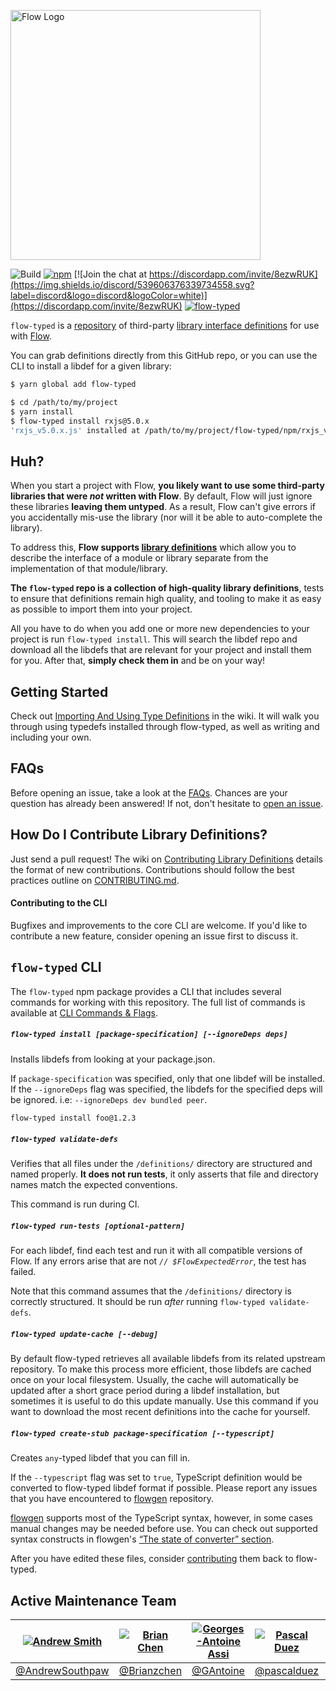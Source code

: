<img
  alt="Flow Logo"
  src="https://raw.githubusercontent.com/flow-typed/flow-typed/master/flow-typed-logo.png"
  width="400"
/>

![Build](https://github.com/flow-typed/flow-typed/workflows/CI/badge.svg)
[![npm](https://img.shields.io/npm/dm/flow-typed.svg)](https://www.npmjs.com/package/flow-typed)
[![Join the chat at https://discordapp.com/invite/8ezwRUK](https://img.shields.io/discord/539606376339734558.svg?label=discord&logo=discord&logoColor=white)](https://discordapp.com/invite/8ezwRUK)
[![flow-typed](https://snyk.io/advisor/npm-package/flow-typed/badge.svg)](https://snyk.io/advisor/npm-package/flow-typed)

`flow-typed` is a [repository](https://github.com/flow-typed/flow-typed/tree/master/definitions) of third-party
[library interface definitions](https://flow.org/en/docs/libdefs)
for use with [Flow](http://flow.org).

You can grab definitions directly from this GitHub repo, or you can use the CLI to install a libdef for a given library:
```bash
$ yarn global add flow-typed

$ cd /path/to/my/project
$ yarn install
$ flow-typed install rxjs@5.0.x
'rxjs_v5.0.x.js' installed at /path/to/my/project/flow-typed/npm/rxjs_v5.0.x.js
```

## Huh?

When you start a project with Flow, **you likely want to use some third-party
libraries that were *not* written with Flow**. By default, Flow will just ignore
these libraries **leaving them untyped**. As a result, Flow can't give errors if
you accidentally mis-use the library (nor will it be able to auto-complete the
library).

To address this, **Flow supports
[library definitions](https://flow.org/en/docs/libdefs)** which allow
you to describe the interface of a module or library separate from the
implementation of that module/library.

**The `flow-typed` repo is a collection of high-quality library definitions**,
tests to ensure that definitions remain high quality, and tooling to make it
as easy as possible to import them into your project.

All you have to do when you add one or more new dependencies to your project
is run `flow-typed install`. This will search the libdef repo and download all
the libdefs that are relevant for your project and install them for you. After
that, **simply check them in** and be on your way!

## Getting Started

Check out [Importing And Using Type Definitions](https://github.com/flow-typed/flow-typed/wiki/Importing-And-Using-Type-Definitions)
in the wiki. It will walk you through using typedefs installed through flow-typed,
as well as writing and including your own.

## FAQs

Before opening an issue, take a look at the [FAQs](https://github.com/flow-typed/flow-typed/wiki/FAQs).
Chances are your question has already been answered! If not, don't hesitate to
[open an issue](https://github.com/flow-typed/flow-typed/issues/new).

## How Do I Contribute Library Definitions?

Just send a pull request! The wiki on
[Contributing Library Definitions](https://github.com/flow-typed/flow-typed/wiki/Contributing-Library-Definitions)
details the format of new contributions. Contributions should follow the best practices outline on
[CONTRIBUTING.md](https://github.com/flow-typed/flow-typed/blob/master/CONTRIBUTING.md).

#### Contributing to the CLI

Bugfixes and improvements to the core CLI are welcome. If you'd like to contribute
a new feature, consider opening an issue first to discuss it.

## `flow-typed` CLI

The `flow-typed` npm package provides a CLI that includes several commands for
working with this repository. The full list of commands is available at
[CLI Commands & Flags](https://github.com/flow-typed/flow-typed/wiki/CLI-Commands-and-Flags).

##### `flow-typed install [package-specification] [--ignoreDeps deps]`

Installs libdefs from looking at your package.json.

If `package-specification` was specified, only that one libdef will be installed.
If the `--ignoreDeps` flag was specified, the libdefs for the specified deps will be ignored. i.e: `--ignoreDeps dev bundled peer`.

```bash
flow-typed install foo@1.2.3
```

##### `flow-typed validate-defs`

Verifies that all files under the `/definitions/` directory are structured and
named properly. **It does not run tests**, it only asserts that file and
directory names match the expected conventions.

This command is run during CI.

##### `flow-typed run-tests [optional-pattern]`

For each libdef, find each test and run it with all compatible versions of Flow.
If any errors arise that are not *`// $FlowExpectedError`*, the test has failed.

Note that this command assumes that the `/definitions/` directory is correctly
structured. It should be run *after* running `flow-typed validate-defs`.

##### `flow-typed update-cache [--debug]`

By default flow-typed retrieves all available libdefs from its related upstream
repository. To make this process more efficient, those libdefs are cached once
on your local filesystem. Usually, the cache will automatically be updated after
a short grace period during a libdef installation, but sometimes it is useful to
do this update manually. Use this command if you want to download the most
recent definitions into the cache for yourself.

##### `flow-typed create-stub package-specification [--typescript]`

Creates `any`-typed libdef that you can fill in.

If the `--typescript` flag was set to `true`, TypeScript definition would be converted to flow-typed libdef format if possible.
Please report any issues that you have encountered to [flowgen](https://github.com/joarwilk/flowgen/issues) repository.

[flowgen](https://github.com/joarwilk/flowgen) supports most of the TypeScript syntax, however, in some cases manual changes may be needed before use.
You can check out supported syntax constructs in flowgen's [&ldquo;The state of converter&rdquo; section](https://github.com/joarwilk/flowgen#the-state-of-the-converter).

After you have edited these files, consider [contributing](CONTRIBUTING.md) them back to flow-typed.

## Active Maintenance Team

[![Andrew Smith](https://github.com/andrewsouthpaw.png?size=100)](https://github.com/andrewsouthpaw) | [![Brian Chen](https://github.com/Brianzchen.png?size=100)](https://github.com/Brianzchen)  | [![Georges-Antoine Assi](https://github.com/gantoine.png?size=100)](https://github.com/gantoine) | [![Pascal Duez](https://github.com/pascalduez.png?size=100)](https://github.com/pascalduez) | [![Ville Saukkonen](https://github.com/villesau.png?size=100)](https://github.com/villesau)
:---:|:---:|:---:|:---:|:---:
[@AndrewSouthpaw](https://github.com/andrewsouthpaw) | [@Brianzchen](https://github.com/Brianzchen) | [@GAntoine](https://github.com/gantoine) | [@pascalduez](https://github.com/pascalduez) | [@villesau](https://github.com/villesau)

